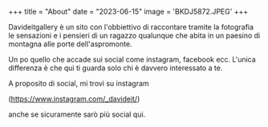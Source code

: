 +++
title = "About"
date = "2023-06-15"
image = 'BKDJ5872.JPEG'
+++

Davideitgallery è un sito con l'obbiettivo di raccontare tramite la fotografia le sensazioni e i pensieri di un ragazzo qualunque che abita in un paesino di montagna alle porte dell'aspromonte.

Un po quello che accade sui social come instagram, facebook ecc. 
L'unica differenza è che qui ti guarda solo chi è davvero interessato a te. 

A proposito di social, mi trovi su instagram 

(https://www.instagram.com/_davideit/) 

anche se sicuramente sarò più social qui.